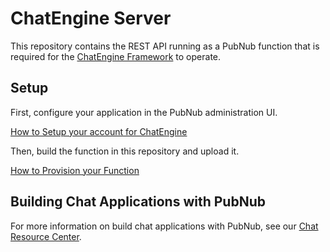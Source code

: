 # ChatEngine Server

This repository contains the REST API running as a PubNub function that is required for
the [ChatEngine Framework](https://github.com/pubnub/chat-engine/) to operate.

## Setup

First, configure your application in the PubNub administration UI.

[How to Setup your account for ChatEngine](guides/ChatEngine_Application_and_Key_Provisioning.md)

Then, build the function in this repository and upload it.

[How to Provision your Function](guides/ChatEngine_Server_Provisioning_Guide.md)

## Building Chat Applications with PubNub

For more information on build chat applications with PubNub, see our
[Chat Resource Center](https://www.pubnub.com/developers/chat-resource-center/).